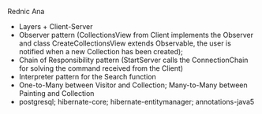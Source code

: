 Rednic Ana

- Layers + Client-Server
- Observer pattern (CollectionsView from Client implements the Observer and class CreateCollectionsView extends Observable, the user is notified when a new Collection has been created); 
- Chain of Responsibility pattern (StartServer calls the ConnectionChain for solving the command received from the Client)
- Interpreter pattern for the Search function
- One-to-Many between Visitor and Collection; Many-to-Many between Painting and Collection
- postgresql; hibernate-core; hibernate-entitymanager; annotations-java5
